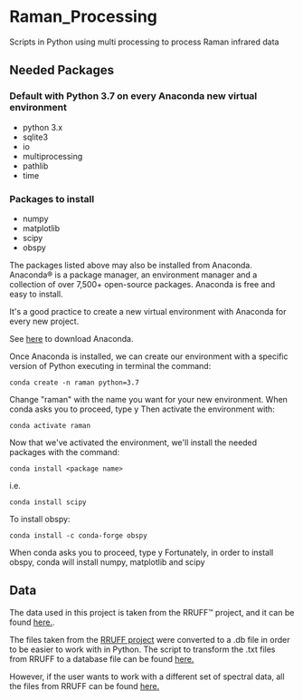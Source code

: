# Raman_Processing
Scripts in Python using multi processing to process Raman infrared data

## Needed Packages
### Default with Python 3.7 on every Anaconda new virtual environment
* python 3.x
* sqlite3                
* io             
* multiprocessing
* pathlib        
* time 
### Packages to install
* numpy
* matplotlib
* scipy
* obspy

The packages listed above may also be installed from Anaconda.
Anaconda® is a package manager, an environment manager and a collection of over 7,500+ open-source packages. Anaconda is free and easy to install.

It's a good practice to create a new virtual environment with Anaconda for every new project.

See [here](https://www.anaconda.com/distribution/) to download Anaconda.

Once Anaconda is installed, we can create our environment with a specific version of Python executing in terminal the command:
``` [bash]
conda create -n raman python=3.7
```
Change "raman" with the name you want for your new environment.
When conda asks you to proceed, type y
Then activate the environment with:
``` [bash]
conda activate raman
```
Now that we've activated the environment, we'll install the needed packages with the command:
``` [bash]
conda install <package name>
```
i.e.
``` [bash]
conda install scipy
```
To install obspy:
```[bash]
conda install -c conda-forge obspy
```
When conda asks you to proceed, type y
Fortunately, in order to install obspy, conda will install numpy, matplotlib and scipy

## Data
The data used in this project is taken from the RRUFF™ project, and it can be found [here.](https://mega.nz/#!qnxDjJTQ!VX5XTlIOa-v-WYA58cEdWHJ7jJo5veWfCMgAtzbVpjI).

The files taken from the [RRUFF project](https://rruff.info/) were converted to a .db file in order to be easier to work with in Python.
The script to transform the .txt files from RRUFF to a database file can be found [here.](https://mega.nz/#!7ip1CTII!JRqj3PvkAlISpwcmNoAFp_dnZucFP2IGwLdY1eUfQC0)

However, if the user wants to work with a different set of spectral data, all the files from RRUFF can be found [here.](https://rruff.info/zipped_data_files/)
